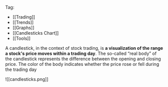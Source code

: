 Tag: 
- [[Trading]]
- [[Trends]]
- [[Graphs]]
- [[Candlesticks Chart]]
- [[Tools]]

A candlestick, in the context of stock trading, is **a visualization of the range a stock's price moves within a trading day**. The so-called “real body” of the candlestick represents the difference between the opening and closing price. The color of the body indicates whether the price rose or fell during the trading day

![[candlesticks.png]]
